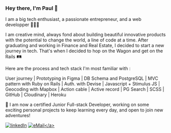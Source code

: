 ### Hey there, I'm Paul 👋

I am a big tech enthusiast, a passionate entrepreneur, and a web developper 🧑🏻‍💻

I am creative mind, always fond about building beautiful innovative products with the potential to change the world, a line of code at a time. After graduating and working in Finance and Real Estate, I decided to start a new journey in tech. That's when I decided to hop on the Wagon and get on the Rails 🛤

Here are the process and tech stack I'm most familiar with :

User journey | Prototyping in Figma | DB Schema and PostgreSQL | MVC pattern with Ruby on Rails | Auth. with Devise | Javascript + Stimulus JS | Geocoding with Mapbox | Action cable | Active record | PG Search | SCSS | GitHub | Cloudinary | Heroku

🚀 I am now a certified Junior Full-stack Developer, working on some exciting personal projects to keep learning every day, and open to join new adventures! 

<a href="https://www.linkedin.com/in/paulhattabe/" target="_blank">![linkedIn](https://img.shields.io/badge/LinkedIn-0077B5?style=for-the-badge&logo=linkedin&logoColor=white)</a>
<a href="mailto:hattabepaul13@gmail.com" target="_blank">![eMail]([https://img.shields.io/badge/LinkedIn-0077B5?style=for-the-badge&logo=linkedin&logoColor=white](https://img.shields.io/badge/Gmail-D14836?style=for-the-badge&logo=gmail&logoColor=white))</a>
